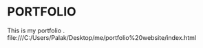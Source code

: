 # PORTFOLIO
This is my portfolio .
file:///C:/Users/Palak/Desktop/me/portfolio%20website/index.html
